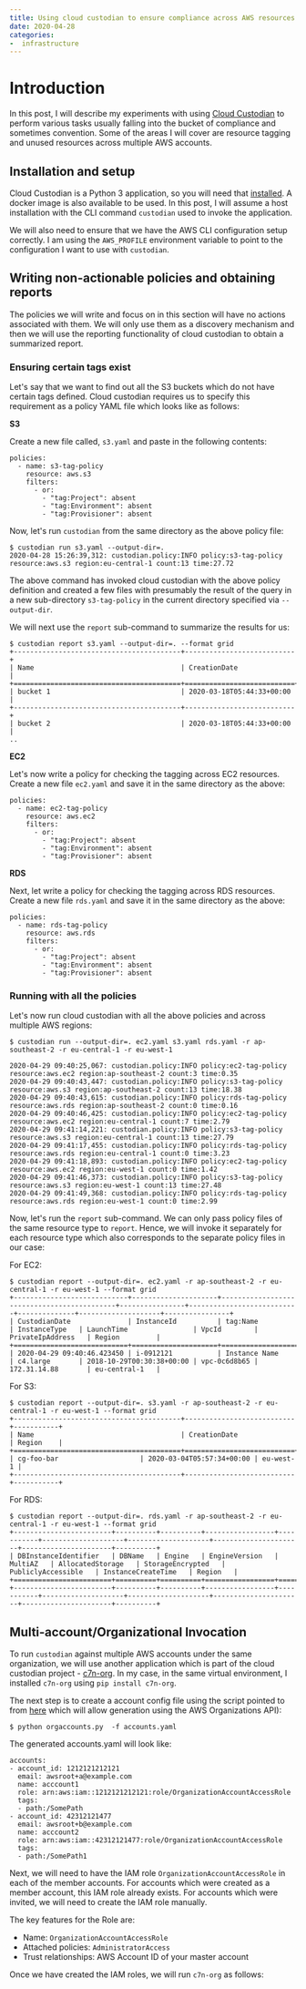 ```yaml
---
title: Using cloud custodian to ensure compliance across AWS resources
date: 2020-04-28
categories:
-  infrastructure
---
```


# Introduction

In this post, I will describe my experiments with using [Cloud Custodian](https://cloudcustodian.io/docs/index.html) to perform
various tasks usually falling into the bucket of compliance and sometimes convention. Some of the areas I will cover are
resource tagging and unused resources across multiple AWS accounts.

## Installation and setup

Cloud Custodian is a Python 3 application, so you will need that [installed](https://cloudcustodian.io/docs/quickstart/index.html#install-cloud-custodian).
A docker image is also available to be used. In this post, I will assume a host installation with the CLI
command `custodian` used to invoke the application.

We will also need to ensure that we have the AWS CLI configuration setup correctly. I am using the `AWS_PROFILE`
environment variable to point to the configuration I want to use with `custodian`.

## Writing non-actionable policies and obtaining reports

The policies we will write and focus on in this section will have no actions associated with them. We will only
use them as a discovery mechanism and then we will use the reporting functionality of cloud custodian to obtain
a summarized report.

### Ensuring certain tags exist

Let's say that we want to find out all the S3 buckets which do not have certain tags defined. Cloud custodian
requires us to specify this requirement as a policy YAML file which looks like as follows:

**S3**

Create a new file called, `s3.yaml` and paste in the following contents:

```
policies:
  - name: s3-tag-policy
    resource: aws.s3
    filters:
      - or:
        - "tag:Project": absent
        - "tag:Environment": absent
        - "tag:Provisioner": absent
```

Now, let's run `custodian` from the same directory as the above policy file:

```
$ custodian run s3.yaml --output-dir=. 
2020-04-28 15:26:39,312: custodian.policy:INFO policy:s3-tag-policy resource:aws.s3 region:eu-central-1 count:13 time:27.72
```

The above command has invoked cloud custodian with the above policy definition and created a few files with
presumably the result of the query in a new sub-directory `s3-tag-policy` in 
the current directory specified via `--output-dir`. 

We will next use the `report` sub-command to summarize the results for us:

```
$ custodian report s3.yaml --output-dir=. --format grid
+-----------------------------------------+---------------------------+
| Name                                    | CreationDate              |
+=========================================+===========================+
| bucket 1                                | 2020-03-18T05:44:33+00:00 |
+-----------------------------------------+---------------------------+
| bucket 2                                | 2020-03-18T05:44:33+00:00 |
..

```


**EC2**

Let's now write a policy for checking the tagging across EC2 resources. Create a new file `ec2.yaml` and
save it in the same directory as the above:

```
policies:
  - name: ec2-tag-policy
    resource: aws.ec2
    filters:
      - or:
        - "tag:Project": absent
        - "tag:Environment": absent
        - "tag:Provisioner": absent
```


**RDS**

Next, let write a policy for checking the tagging across RDS resources. Create a new file `rds.yaml` and
save it in the same directory as the above:


```
policies:
  - name: rds-tag-policy
    resource: aws.rds
    filters:
      - or:
        - "tag:Project": absent
        - "tag:Environment": absent
        - "tag:Provisioner": absent
```

### Running with all the policies

Let's now run cloud custodian with all the above policies and across multiple AWS regions:

```
$ custodian run --output-dir=. ec2.yaml s3.yaml rds.yaml -r ap-southeast-2 -r eu-central-1 -r eu-west-1

2020-04-29 09:40:25,067: custodian.policy:INFO policy:ec2-tag-policy resource:aws.ec2 region:ap-southeast-2 count:3 time:0.35
2020-04-29 09:40:43,447: custodian.policy:INFO policy:s3-tag-policy resource:aws.s3 region:ap-southeast-2 count:13 time:18.38
2020-04-29 09:40:43,615: custodian.policy:INFO policy:rds-tag-policy resource:aws.rds region:ap-southeast-2 count:0 time:0.16
2020-04-29 09:40:46,425: custodian.policy:INFO policy:ec2-tag-policy resource:aws.ec2 region:eu-central-1 count:7 time:2.79
2020-04-29 09:41:14,221: custodian.policy:INFO policy:s3-tag-policy resource:aws.s3 region:eu-central-1 count:13 time:27.79
2020-04-29 09:41:17,455: custodian.policy:INFO policy:rds-tag-policy resource:aws.rds region:eu-central-1 count:0 time:3.23
2020-04-29 09:41:18,893: custodian.policy:INFO policy:ec2-tag-policy resource:aws.ec2 region:eu-west-1 count:0 time:1.42
2020-04-29 09:41:46,373: custodian.policy:INFO policy:s3-tag-policy resource:aws.s3 region:eu-west-1 count:13 time:27.48
2020-04-29 09:41:49,368: custodian.policy:INFO policy:rds-tag-policy resource:aws.rds region:eu-west-1 count:0 time:2.99

```

Now, let's run the `report` sub-command. We can only pass policy files of the same resource type to `report`.
Hence, we will invoke it separately for each resource type which also corresponds to the separate policy files
in our case:

For EC2:

```
$ custodian report --output-dir=. ec2.yaml -r ap-southeast-2 -r eu-central-1 -r eu-west-1 --format grid
+----------------------------+---------------------+--------------------------------------------+----------------+---------------------------+--------------+--------------------+----------------+
| CustodianDate              | InstanceId          | tag:Name                                   | InstanceType   | LaunchTime                | VpcId        | PrivateIpAddress   | Region         |
+============================+=====================+============================================+================+===========================+==============+====================+================+
| 2020-04-29 09:40:46.423450 | i-0912121           | Instance Name                              | c4.large       | 2018-10-29T00:30:38+00:00 | vpc-0c6d8b65 | 172.31.14.88       | eu-central-1   |
```

For S3:

```
$ custodian report --output-dir=. s3.yaml -r ap-southeast-2 -r eu-central-1 -r eu-west-1 --format grid
+-----------------------------------------+---------------------------+-----------+
| Name                                    | CreationDate              | Region    |
+=========================================+===========================+===========+
| cg-foo-bar                    | 2020-03-04T05:57:34+00:00 | eu-west-1 |
+-----------------------------------------+---------------------------+-----------+

```


For RDS:

```
$ custodian report --output-dir=. rds.yaml -r ap-southeast-2 -r eu-central-1 -r eu-west-1 --format grid
+------------------------+----------+----------+-----------------+-----------+--------------------+--------------------+----------------------+----------------------+----------+
| DBInstanceIdentifier   | DBName   | Engine   | EngineVersion   | MultiAZ   | AllocatedStorage   | StorageEncrypted   | PubliclyAccessible   | InstanceCreateTime   | Region   |
+========================+==========+==========+=================+===========+====================+====================+======================+======================+==========+
+------------------------+----------+----------+-----------------+-----------+--------------------+--------------------+----------------------+----------------------+----------+
```

## Multi-account/Organizational Invocation

To run `custodian` against multiple AWS accounts under the same organization, we will use another application
which is part of the cloud custodian project - [c7n-org](https://cloudcustodian.io/docs/tools/c7n-org.html#).
In my case, in the same virtual environment, I installed `c7n-org`  using `pip install c7n-org`.

The next step is to create a account config file using the script pointed to from 
[here](https://cloudcustodian.io/docs/tools/c7n-org.html#config-file-generation) which will allow generation 
using the AWS Organizations API):

```
$ python orgaccounts.py  -f accounts.yaml
```

The  generated accounts.yaml will look like:

```
accounts:
- account_id: 1212121212121
  email: awsroot+a@example.com
  name: acccount1
  role: arn:aws:iam::1212121212121:role/OrganizationAccountAccessRole
  tags:
  - path:/SomePath
- account_id: 42312121477
  email: awsroot+b@example.com
  name: acccount2
  role: arn:aws:iam::42312121477:role/OrganizationAccountAccessRole
  tags:
  - path:/SomePath1

```

Next, we will need to have the IAM role `OrganizationAccountAccessRole` in each of the member accounts. 
For accounts which were created as a member account, this IAM role already exists. For accounts which were 
invited, we will need to create the IAM role manually.

The key features for the Role are:

- Name: `OrganizationAccountAccessRole`
- Attached policies: `AdministratorAccess`
- Trust relationships: AWS Account ID of your master account


Once we have created the IAM roles, we will run `c7n-org` as follows:






